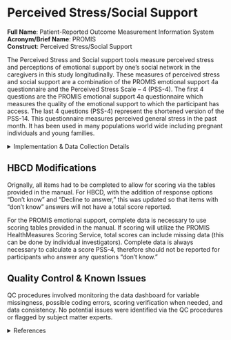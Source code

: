 # Perceived Stress/Social Support
**Full Name**: Patient-Reported Outcome Measurement Information System  
**Acronym/Brief Name**: PROMIS    
**Construct**: Perceived Stress/Social Support      

The Perceived Stress and Social support tools measure perceived stress and perceptions of emotional support by one’s social network in the caregivers in this study longitudinally. These measures of perceived stress and social support are a combination of the PROMIS emotional support 4a questionnaire and the Perceived Stress Scale – 4 (PSS-4). The first 4 questions are the PROMIS emotional support 4a questionnaire which measures the quality of the emotional support to which the participant has access. The last 4 questions (PSS-4) represent the shortened version of the PSS-14. This questionnaire measures perceived general stress in the past month. It has been used in many populations world wide including pregnant individuals and young families.          

<details>
<summary>Implementation & Data Collection Details</summary>
<ul>
<br>
<p><strong>Method of Administration</strong>: Remote survey <br />
<strong>REDCap Form Name</strong>: sed_bm_strsup <br />
<strong>Pilot Data Dictionary</strong>: PROMIS <br />
<strong>Spanish Translation</strong>: Translated for HBCD by BURG <br />
<strong>Child Specific/Unspecific Form</strong>: Child Specific <br />
<strong>Respondent:</strong> Caregiver <br />
<strong>Visits</strong>: V01, V02, V03 <br />
<strong>Estimated length of time for completion</strong>: 4 minutes</p>
</details>

## HBCD Modifications
Orignally, all items had to be completed to allow for scoring via the tables provided in the manual. For HBCD, with the addition of response options “Don’t know” and “Decline to answer,” this was updated so that items with “don’t know” answers will not have a total score reported.

For the PROMIS emotional support, complete data is necessary to use scoring tables provided in the manual. If scoring will utilize the PROMIS HealthMeasures Scoring Service, total scores can include missing data (this can be done by individual investigators). Complete data is always necessary to calculate a score PSS-4, therefore should not be reported for participants who answer any questions “don’t know.”

## Quality Control & Known Issues   
QC procedures involved monitoring the data dashboard for variable missingness, possible coding errors, scoring verification when needed, and data consistency. No potential issues were identified via the QC procedures or flagged by subject matter experts.

<details class="collapsible references">
  <summary class="references">References</summary>
<ul>
<li>Cohen, S., Kamarck, T., &amp; Mermelstein, R. (1983). A global measure of perceived stress. <em>Journal of Health and Social Behavior</em>, 24(4), 385–396. <a href="https://doi.org/10.2307/2136404">https://doi.org/10.2307/2136404</a></li>
<li>Hahn, E. A., Cella, D., Bode, R. K., &amp; Hanrahan, R. T. (2010). Measuring social well-being in people with chronic illness. <em>Social Indicators Research</em>, 96(3), 381–401. <a href="https://doi.org/10.1007/s11205-009-9484-z">https://doi.org/10.1007/s11205-009-9484-z</a></li>
</ul>
</details>
